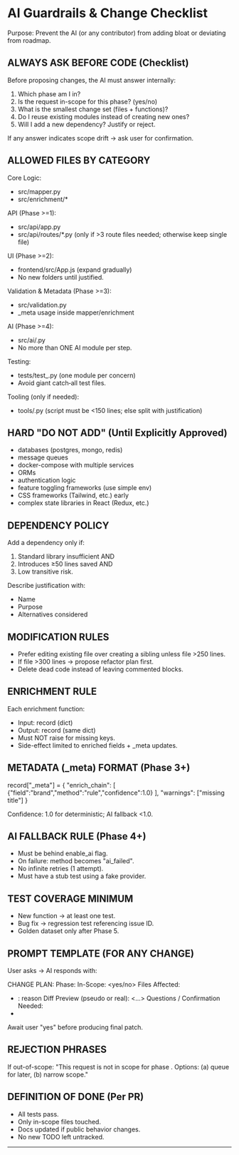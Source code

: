# AI Guardrails & Change Checklist

Purpose:
Prevent the AI (or any contributor) from adding bloat or deviating from roadmap.

## ALWAYS ASK BEFORE CODE (Checklist)

Before proposing changes, the AI must answer internally:
1. Which phase am I in?
2. Is the request in-scope for this phase? (yes/no)
3. What is the smallest change set (files + functions)?
4. Do I reuse existing modules instead of creating new ones?
5. Will I add a new dependency? Justify or reject.

If any answer indicates scope drift → ask user for confirmation.

## ALLOWED FILES BY CATEGORY

Core Logic:
- src/mapper.py
- src/enrichment/*

API (Phase >=1):
- src/api/app.py
- src/api/routes/*.py (only if >3 route files needed; otherwise keep single file)

UI (Phase >=2):
- frontend/src/App.js (expand gradually)
- No new folders until justified.

Validation & Metadata (Phase >=3):
- src/validation.py
- _meta usage inside mapper/enrichment

AI (Phase >=4):
- src/ai/<feature>.py
- No more than ONE AI module per step.

Testing:
- tests/test_<area>.py (one module per concern)
- Avoid giant catch‑all test files.

Tooling (only if needed):
- tools/<purpose>.py (script must be <150 lines; else split with justification)

## HARD "DO NOT ADD" (Until Explicitly Approved)

- databases (postgres, mongo, redis)
- message queues
- docker-compose with multiple services
- ORMs
- authentication logic
- feature toggling frameworks (use simple env)
- CSS frameworks (Tailwind, etc.) early
- complex state libraries in React (Redux, etc.)

## DEPENDENCY POLICY

Add a dependency only if:
1. Standard library insufficient AND
2. Introduces ≥50 lines saved AND
3. Low transitive risk.

Describe justification with:
- Name
- Purpose
- Alternatives considered

## MODIFICATION RULES

- Prefer editing existing file over creating a sibling unless file >250 lines.
- If file >300 lines → propose refactor plan first.
- Delete dead code instead of leaving commented blocks.

## ENRICHMENT RULE

Each enrichment function:
- Input: record (dict)
- Output: record (same dict)
- Must NOT raise for missing keys.
- Side-effect limited to enriched fields + _meta updates.

## METADATA (_meta) FORMAT (Phase 3+)

record["_meta"] = {
  "enrich_chain": [
    {"field":"brand","method":"rule","confidence":1.0}
  ],
  "warnings": ["missing title"]
}

Confidence: 1.0 for deterministic; AI fallback <1.0.

## AI FALLBACK RULE (Phase 4+)

- Must be behind enable_ai flag.
- On failure: method becomes "ai_failed".
- No infinite retries (1 attempt).
- Must have a stub test using a fake provider.

## TEST COVERAGE MINIMUM

- New function → at least one test.
- Bug fix → regression test referencing issue ID.
- Golden dataset only after Phase 5.

## PROMPT TEMPLATE (FOR ANY CHANGE)

User asks → AI responds with:

CHANGE PLAN:
Phase: <n>
In-Scope: <yes/no>
Files Affected:
- <file1>: reason
Diff Preview (pseudo or real):
<…>
Questions / Confirmation Needed:
- <question>

Await user "yes" before producing final patch.

## REJECTION PHRASES

If out-of-scope: "This request is not in scope for phase <n>. Options: (a) queue for later, (b) narrow scope."

## DEFINITION OF DONE (Per PR)

- All tests pass.
- Only in-scope files touched.
- Docs updated if public behavior changes.
- No new TODO left untracked.

---

